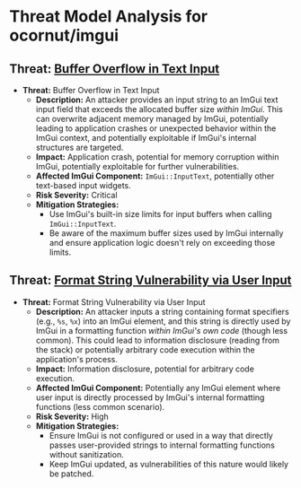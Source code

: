 # Threat Model Analysis for ocornut/imgui

## Threat: [Buffer Overflow in Text Input](./threats/buffer_overflow_in_text_input.md)

*   **Threat:** Buffer Overflow in Text Input
    *   **Description:** An attacker provides an input string to an ImGui text input field that exceeds the allocated buffer size *within ImGui*. This can overwrite adjacent memory managed by ImGui, potentially leading to application crashes or unexpected behavior within the ImGui context, and potentially exploitable if ImGui's internal structures are targeted.
    *   **Impact:** Application crash, potential for memory corruption within ImGui, potentially exploitable for further vulnerabilities.
    *   **Affected ImGui Component:** `ImGui::InputText`, potentially other text-based input widgets.
    *   **Risk Severity:** Critical
    *   **Mitigation Strategies:**
        *   Use ImGui's built-in size limits for input buffers when calling `ImGui::InputText`.
        *   Be aware of the maximum buffer sizes used by ImGui internally and ensure application logic doesn't rely on exceeding those limits.

## Threat: [Format String Vulnerability via User Input](./threats/format_string_vulnerability_via_user_input.md)

*   **Threat:** Format String Vulnerability via User Input
    *   **Description:** An attacker inputs a string containing format specifiers (e.g., `%s`, `%x`) into an ImGui element, and this string is directly used by ImGui in a formatting function *within ImGui's own code* (though less common). This could lead to information disclosure (reading from the stack) or potentially arbitrary code execution within the application's process.
    *   **Impact:** Information disclosure, potential for arbitrary code execution.
    *   **Affected ImGui Component:**  Potentially any ImGui element where user input is directly processed by ImGui's internal formatting functions (less common scenario).
    *   **Risk Severity:** High
    *   **Mitigation Strategies:**
        *   Ensure ImGui is not configured or used in a way that directly passes user-provided strings to internal formatting functions without sanitization.
        *   Keep ImGui updated, as vulnerabilities of this nature would likely be patched.

